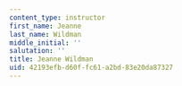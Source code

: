 ```yaml
---
content_type: instructor
first_name: Jeanne
last_name: Wildman
middle_initial: ''
salutation: ''
title: Jeanne Wildman
uid: 42193efb-d60f-fc61-a2bd-83e20da87327
---
```

